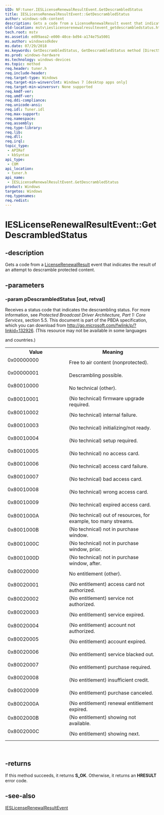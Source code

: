 ```yaml
---
UID: NF:tuner.IESLicenseRenewalResultEvent.GetDescrambledStatus
title: IESLicenseRenewalResultEvent::GetDescrambledStatus
author: windows-sdk-content
description: Gets a code from a LicenseRenewalResult event that indicates the result of an attempt to descramble protected content.
old-location: mstv\ieslicenserenewalresultevent_getdescrambledstatus.htm
tech.root: mstv
ms.assetid: ed09aea2-e000-40ce-bd94-a174e75a5001
ms.author: windowssdkdev
ms.date: 07/29/2018
ms.keywords: GetDescrambledStatus, GetDescrambledStatus method [DirectShow], GetDescrambledStatus method [DirectShow],IESLicenseRenewalResultEvent interface, IESLicenseRenewalResultEvent interface [DirectShow],GetDescrambledStatus method, IESLicenseRenewalResultEvent.GetDescrambledStatus, IESLicenseRenewalResultEvent::GetDescrambledStatus, mstv.ieslicenserenewalresultevent_getdescrambledstatus, tuner/IESLicenseRenewalResultEvent::GetDescrambledStatus
ms.prod: windows-hardware
ms.technology: windows-devices
ms.topic: method
req.header: tuner.h
req.include-header: 
req.target-type: Windows
req.target-min-winverclnt: Windows 7 [desktop apps only]
req.target-min-winversvr: None supported
req.kmdf-ver: 
req.umdf-ver: 
req.ddi-compliance: 
req.unicode-ansi: 
req.idl: Tuner.idl
req.max-support: 
req.namespace: 
req.assembly: 
req.type-library: 
req.lib: 
req.dll: 
req.irql: 
topic_type:
 - APIRef
 - kbSyntax
api_type:
 - COM
api_location:
 - tuner.h
api_name:
 - IESLicenseRenewalResultEvent.GetDescrambledStatus
product: Windows
targetos: Windows
req.typenames: 
req.redist: 
---
```


# IESLicenseRenewalResultEvent::GetDescrambledStatus


## -description


Gets a code  from a  <a href="https://msdn.microsoft.com/6f9cbec4-7934-41fc-b387-3f45aa273a72">LicenseRenewalResult</a> event that indicates the result of an attempt to descramble protected content.


## -parameters




### -param pDescrambledStatus [out, retval]

Receives a status code that indicates the descrambling status. For more information, see <i>Protected Broadcast Driver Architecture, Part 1: Core Services</i>, section 5.5. This document is part of the PBDA specification, which you can download from <a href="http://go.microsoft.com/fwlink/p/?linkid=132926">http://go.microsoft.com/fwlink/p/?linkid=132926</a>.
          (This resource may not be available in some languages 

and countries.)

<table>
<tr>
<th>Value</th>
<th>Meaning</th>
</tr>
<tr>
<td width="40%">
<dl>
<dt>0x00000000 </dt>
</dl>
</td>
<td width="60%">
Free to air content (nonprotected). 

</td>
</tr>
<tr>
<td width="40%">
<dl>
<dt>0x00000001</dt>
</dl>
</td>
<td width="60%">
Descrambling possible. 

</td>
</tr>
<tr>
<td width="40%">
<dl>
<dt>0x80010000</dt>
</dl>
</td>
<td width="60%">
No technical (other). 

</td>
</tr>
<tr>
<td width="40%">
<dl>
<dt>0x80010001 </dt>
</dl>
</td>
<td width="60%">
(No technical) firmware upgrade required. 

</td>
</tr>
<tr>
<td width="40%">
<dl>
<dt>0x80010002 </dt>
</dl>
</td>
<td width="60%">
(No technical) internal failure.

</td>
</tr>
<tr>
<td width="40%">
<dl>
<dt>0x80010003 </dt>
</dl>
</td>
<td width="60%">
(No technical) initializing/not ready.

</td>
</tr>
<tr>
<td width="40%">
<dl>
<dt>0x80010004 </dt>
</dl>
</td>
<td width="60%">
(No technical) setup required.

</td>
</tr>
<tr>
<td width="40%">
<dl>
<dt>0x80010005 </dt>
</dl>
</td>
<td width="60%">
(No technical) no access card.

</td>
</tr>
<tr>
<td width="40%">
<dl>
<dt>0x80010006 </dt>
</dl>
</td>
<td width="60%">
(No technical) access card failure.

</td>
</tr>
<tr>
<td width="40%">
<dl>
<dt>0x80010007 </dt>
</dl>
</td>
<td width="60%">
(No technical) bad access card.

</td>
</tr>
<tr>
<td width="40%">
<dl>
<dt>0x80010008 </dt>
</dl>
</td>
<td width="60%">
(No technical) wrong access card.

</td>
</tr>
<tr>
<td width="40%">
<dl>
<dt>0x80010009 </dt>
</dl>
</td>
<td width="60%">
(No technical) expired access card.

</td>
</tr>
<tr>
<td width="40%">
<dl>
<dt>0x8001000A</dt>
</dl>
</td>
<td width="60%">
(No technical) out of resources, for example, too many streams.	

</td>
</tr>
<tr>
<td width="40%">
<dl>
<dt>0x8001000B </dt>
</dl>
</td>
<td width="60%">
(No technical) not in purchase window.

</td>
</tr>
<tr>
<td width="40%">
<dl>
<dt>0x8001000C </dt>
</dl>
</td>
<td width="60%">
(No technical) not in purchase window, prior.

</td>
</tr>
<tr>
<td width="40%">
<dl>
<dt>0x8001000D </dt>
</dl>
</td>
<td width="60%">
(No technical) not in purchase window, after.

</td>
</tr>
<tr>
<td width="40%">
<dl>
<dt>0x80020000 </dt>
</dl>
</td>
<td width="60%">
No entitlement (other).

</td>
</tr>
<tr>
<td width="40%">
<dl>
<dt>0x80020001</dt>
</dl>
</td>
<td width="60%">
(No entitlement) access card not authorized.

</td>
</tr>
<tr>
<td width="40%">
<dl>
<dt>0x80020002</dt>
</dl>
</td>
<td width="60%">
(No entitlement) service not authorized.

</td>
</tr>
<tr>
<td width="40%">
<dl>
<dt>0x80020003</dt>
</dl>
</td>
<td width="60%">
(No entitlement) service expired.

</td>
</tr>
<tr>
<td width="40%">
<dl>
<dt>0x80020004</dt>
</dl>
</td>
<td width="60%">
(No entitlement) account not authorized.

</td>
</tr>
<tr>
<td width="40%">
<dl>
<dt>0x80020005</dt>
</dl>
</td>
<td width="60%">
(No entitlement) account expired.

</td>
</tr>
<tr>
<td width="40%">
<dl>
<dt>0x80020006</dt>
</dl>
</td>
<td width="60%">
(No entitlement) service blacked out.

</td>
</tr>
<tr>
<td width="40%">
<dl>
<dt>0x80020007</dt>
</dl>
</td>
<td width="60%">
(No entitlement) purchase required.

</td>
</tr>
<tr>
<td width="40%">
<dl>
<dt>0x80020008</dt>
</dl>
</td>
<td width="60%">
(No entitlement) insufficient credit.

</td>
</tr>
<tr>
<td width="40%">
<dl>
<dt>0x80020009</dt>
</dl>
</td>
<td width="60%">
(No entitlement) purchase canceled.

</td>
</tr>
<tr>
<td width="40%">
<dl>
<dt>0x8002000A</dt>
</dl>
</td>
<td width="60%">
(No entitlement) renewal entitlement expired.

</td>
</tr>
<tr>
<td width="40%">
<dl>
<dt>0x8002000B</dt>
</dl>
</td>
<td width="60%">
(No entitlement) showing not available.

</td>
</tr>
<tr>
<td width="40%">
<dl>
<dt>0x8002000C</dt>
</dl>
</td>
<td width="60%">
(No entitlement) showing next.

</td>
</tr>
</table>
 


## -returns



If this method succeeds, it returns <b xmlns:loc="http://microsoft.com/wdcml/l10n">S_OK</b>. Otherwise, it returns an <b xmlns:loc="http://microsoft.com/wdcml/l10n">HRESULT</b> error code.




## -see-also




<a href="https://msdn.microsoft.com/6f9cbec4-7934-41fc-b387-3f45aa273a72">IESLicenseRenewalResultEvent</a>
 

 

